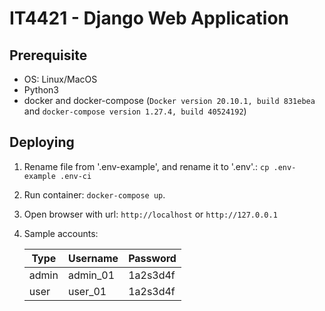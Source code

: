 # IT4421 - Django Web Application

## Prerequisite

- OS: Linux/MacOS
- Python3
- docker and docker-compose (`Docker version 20.10.1, build 831ebea`
  and `docker-compose version 1.27.4, build 40524192`)

## Deploying

1. Rename file from '.env-example', and rename it to '.env'.: `cp .env-example .env-ci`
2. Run container: `docker-compose up`.
3. Open browser with url: `http://localhost` or `http://127.0.0.1`
4. Sample accounts:

   |Type|Username|Password|
   |---|---|---|
   |admin|admin_01|1a2s3d4f|
   |user|user_01|1a2s3d4f|